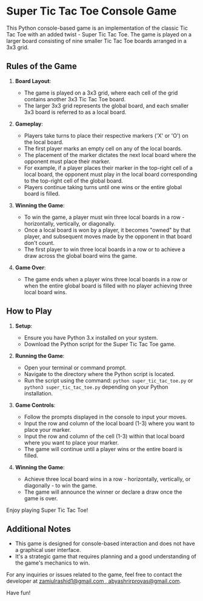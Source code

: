 # Super Tic Tac Toe Console Game

This Python console-based game is an implementation of the classic Tic Tac Toe with an added twist - Super Tic Tac Toe. The game is played on a larger board consisting of nine smaller Tic Tac Toe boards arranged in a 3x3 grid.

## Rules of the Game

1. **Board Layout**:
   - The game is played on a 3x3 grid, where each cell of the grid contains another 3x3 Tic Tac Toe board.
   - The larger 3x3 grid represents the global board, and each smaller 3x3 board is referred to as a local board.

2. **Gameplay**:
   - Players take turns to place their respective markers ('X' or 'O') on the local board.
   - The first player marks an empty cell on any of the local boards.
   - The placement of the marker dictates the next local board where the opponent must place their marker.
   - For example, if a player places their marker in the top-right cell of a local board, the opponent must play in the local board corresponding to the top-right cell of the global board.
   - Players continue taking turns until one wins or the entire global board is filled.

3. **Winning the Game**:
   - To win the game, a player must win three local boards in a row - horizontally, vertically, or diagonally.
   - Once a local board is won by a player, it becomes "owned" by that player, and subsequent moves made by the opponent in that board don't count.
   - The first player to win three local boards in a row or to achieve a draw across the global board wins the game.

4. **Game Over**:
   - The game ends when a player wins three local boards in a row or when the entire global board is filled with no player achieving three local board wins.

## How to Play

1. **Setup**:
   - Ensure you have Python 3.x installed on your system.
   - Download the Python script for the Super Tic Tac Toe game.

2. **Running the Game**:
   - Open your terminal or command prompt.
   - Navigate to the directory where the Python script is located.
   - Run the script using the command: `python super_tic_tac_toe.py` or `python3 super_tic_tac_toe.py` depending on your Python installation.

3. **Game Controls**:
   - Follow the prompts displayed in the console to input your moves.
   - Input the row and column of the local board (1-3) where you want to place your marker.
   - Input the row and column of the cell (1-3) within that local board where you want to place your marker.
   - The game will continue until a player wins or the entire board is filled.

4. **Winning the Game**:
   - Achieve three local board wins in a row - horizontally, vertically, or diagonally - to win the game.
   - The game will announce the winner or declare a draw once the game is over.

Enjoy playing Super Tic Tac Toe!

## Additional Notes

- This game is designed for console-based interaction and does not have a graphical user interface.
- It's a strategic game that requires planning and a good understanding of the game's mechanics to win.

For any inquiries or issues related to the game, feel free to contact the developer at [zamiulrashid1@gmail.com , abyashrirproyas@gmail.com](mailto:zamiulrashid1@gmail.com,mailto:abyashrirproyas@gmail.com).

Have fun!
